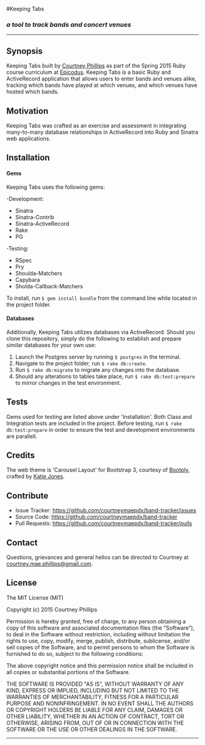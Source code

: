 #Keeping Tabs
### _a tool to track bands and concert venues_
---

## Synopsis

Keeping Tabs built by [Courtney Phillips](https://github.com/courtneymaepdx) as part of the Spring 2015 Ruby course curriculum at [Epicodus](https://www.epicodus.com/). Keeping Tabs is a basic Ruby and ActiveRecord application that allows users to enter bands and venues alike, tracking which bands have played at which venues, and which venues have hosted which bands.

## Motivation

Keeping Tabs was crafted as an exercise and assessment in integrating many-to-many database relationships in ActiveRecord into Ruby and Sinatra web applications.

## Installation

#### Gems

Keeping Tabs uses the following gems:

-Development:
  - Sinatra
  - Sinatra-Contrib
  - Sinatra-ActiveRecord
  - Rake
  - PG

-Testing:
  - RSpec
  - Pry
  - Shoulda-Matchers
  - Capybara
  - Sholda-Callback-Matchers

To install, run `$ gem install bundle` from the command line while located in the project folder.

#### Databases

Additionally, Keeping Tabs utilizes databases via ActiveRecord. Should you clone this repository, simply do the following to establish and prepare similar databases for your own use:

1. Launch the Postgres server by running `$ postgres` in the terminal.
2. Navigate to the project folder, run `$ rake db:create`.
3. Run `$ rake db:migrate` to migrate any changes into the database.
4. Should any alterations to tables take place, run `$ rake db:test:prepare` to mirror changes in the test environment.

## Tests

Gems used for testing are listed above under 'Installation'. Both Class and Integration tests are included in the project. Before testing, run `$ rake db:test:prepare` in order to ensure the test and development environments are parallell.

## Credits

The web theme is 'Carousel Layout' for Bootstrap 3, courtesy of [Bootply](http://www.bootply.com/62603), crafted by [Katie Jones](http://www.bootply.com/users/katie).

## Contribute

  - Issue Tracker: https://github.com/courtneymaepdx/band-tracker/issues
  - Source Code: https://github.com/courtneymaepdx/band-tracker
  - Pull Requests: https://github.com/courtneymaepdx/band-tracker/pulls

## Contact

Questions, grievances and general hellos can be directed to Courtney at <courtney.mae.phillips@gmail.com>.

## License

The MIT License (MIT)

Copyright (c) 2015 Courtney Phillips

Permission is hereby granted, free of charge, to any person obtaining a copy
of this software and associated documentation files (the "Software"), to deal
in the Software without restriction, including without limitation the rights
to use, copy, modify, merge, publish, distribute, sublicense, and/or sell
copies of the Software, and to permit persons to whom the Software is
furnished to do so, subject to the following conditions:

The above copyright notice and this permission notice shall be included in
all copies or substantial portions of the Software.

THE SOFTWARE IS PROVIDED "AS IS", WITHOUT WARRANTY OF ANY KIND, EXPRESS OR
IMPLIED, INCLUDING BUT NOT LIMITED TO THE WARRANTIES OF MERCHANTABILITY,
FITNESS FOR A PARTICULAR PURPOSE AND NONINFRINGEMENT. IN NO EVENT SHALL THE
AUTHORS OR COPYRIGHT HOLDERS BE LIABLE FOR ANY CLAIM, DAMAGES OR OTHER
LIABILITY, WHETHER IN AN ACTION OF CONTRACT, TORT OR OTHERWISE, ARISING FROM,
OUT OF OR IN CONNECTION WITH THE SOFTWARE OR THE USE OR OTHER DEALINGS IN
THE SOFTWARE.

---

